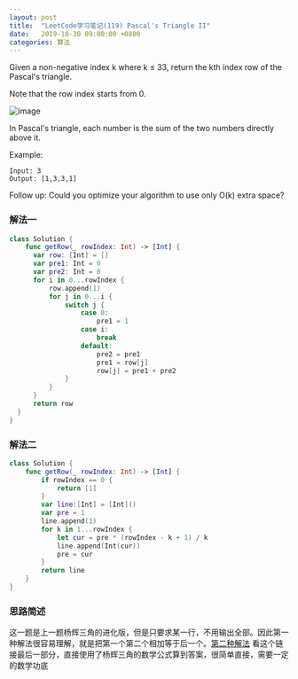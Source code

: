 ```yaml
---
layout: post
title:  "LeetCode学习笔记(119) Pascal's Triangle II"
date:   2019-10-30 09:00:00 +0800
categories: 算法
---
```


Given a non-negative index k where k ≤ 33, return the kth index row of the Pascal's triangle.

Note that the row index starts from 0.

![image](https://upload.wikimedia.org/wikipedia/commons/0/0d/PascalTriangleAnimated2.gif)

In Pascal's triangle, each number is the sum of the two numbers directly above it.

Example:

```
Input: 3
Output: [1,3,3,1]
```

Follow up:
Could you optimize your algorithm to use only O(k) extra space?


### 解法一

```swift
class Solution {
    func getRow(_ rowIndex: Int) -> [Int] {
      var row: [Int] = []
      var pre1: Int = 0
      var pre2: Int = 0
      for i in 0...rowIndex {
          row.append(1)
          for j in 0...i {
              switch j {
                  case 0:
                      pre1 = 1
                  case i:
                      break
                  default:
                      pre2 = pre1
                      pre1 = row[j]
                      row[j] = pre1 + pre2
              }
          }
      }
      return row
  }
}
```

### 解法二

```swift
class Solution {
    func getRow(_ rowIndex: Int) -> [Int] {
        if rowIndex == 0 {
            return [1]
        }
        var line:[Int] = [Int]()
        var pre = 1
        line.append(1)
        for k in 1...rowIndex {
            let cur = pre * (rowIndex - k + 1) / k
            line.append(Int(cur))
            pre = cur
        }
        return line
    }
}
```

### 思路简述

这一题是上一题杨辉三角的进化版，但是只要求某一行，不用输出全部。因此第一种解法很容易理解，就是把第一个第二个相加等于后一个。[第二种解法](https://leetcode-cn.com/problems/pascals-triangle-ii/solution/xiang-xi-tong-su-de-si-lu-fen-xi-duo-jie-fa-by--28/) 看这个链接最后一部分，直接使用了杨辉三角的数学公式算到答案，很简单直接，需要一定的数学功底


